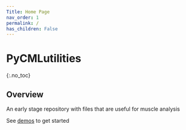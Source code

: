 ```yaml
---
Title: Home Page
nav_order: 1
permalink: /
has_children: False
---
```

# PyCMLutilities
{:.no_toc}

## Overview 

An early stage repository with files that are useful for muscle analysis

See [demos](demos/demos.md) to get started
